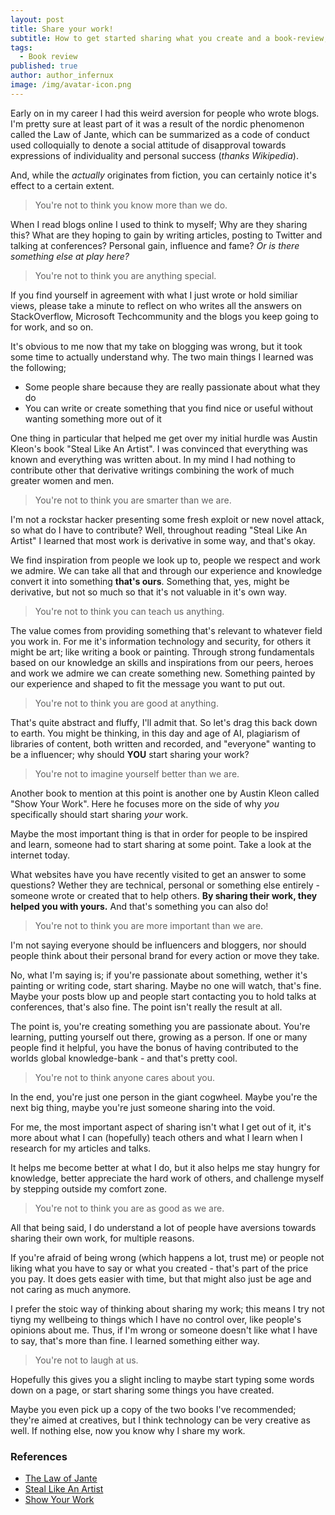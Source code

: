 ```yaml
---
layout: post
title: Share your work!
subtitle: How to get started sharing what you create and a book-review, of sorts.
tags:
  - Book review
published: true
author: author_infernux
image: /img/avatar-icon.png
---
```


Early on in my career I had this weird aversion for people who wrote blogs. I'm pretty sure at least part of it was a result of the nordic phenomenon called the Law of Jante, which can be summarized as a code of conduct used colloquially to denote a social attitude of disapproval towards expressions of individuality and personal success (*thanks Wikipedia*). 

And, while the *actually* originates from fiction, you can certainly notice it's effect to a certain extent.

> You're not to think you know more than we do.

When I read blogs online I used to think to myself; Why are they sharing this? What are they hoping to gain by writing articles, posting to Twitter and talking at conferences? Personal gain, influence and fame? *Or is there something else at play here?*

> You're not to think you are anything special.

If you find yourself in agreement with what I just wrote or hold similiar views, please take a minute to reflect on who writes all the answers on StackOverflow, Microsoft Techcommunity and the blogs you keep going to for work, and so on.

It's obvious to me now that my take on blogging was wrong, but it took some time to actually understand why. The two main things I learned was the following;

- Some people share because they are really passionate about what they do
- You can write or create something that you find nice or useful without wanting something more out of it

One thing in particular that helped me get over my initial hurdle was Austin Kleon's book "Steal Like An Artist". I was convinced that everything was known and everything was written about. In my mind I had nothing to contribute other that derivative writings combining the work of much greater women and men.

> You're not to think you are smarter than we are.

I'm not a rockstar hacker presenting some fresh exploit or new novel attack, so what do I have to contribute? Well, throughout reading "Steal Like An Artist" I learned that most work is derivative in some way, and that's okay. 

We find inspiration from people we look up to, people we respect and work we admire. We can take all that and through our experience and knowledge convert it into something **that's ours**. Something that, yes, might be derivative, but not so much so that it's not valuable in it's own way.

> You're not to think you can teach us anything.

The value comes from providing something that's relevant to whatever field you work in. For me it's information technology and security, for others it might be art; like writing a book or painting. Through strong fundamentals based on our knowledge an skills and inspirations from our peers, heroes and work we admire we can create something new. Something painted by our experience and shaped to fit the message you want to put out.

> You're not to think you are good at anything.

That's quite abstract and fluffy, I'll admit that. So let's drag this back down to earth. You might be thinking, in this day and age of AI, plagiarism of libraries of content, both written and recorded, and "everyone" wanting to be a influencer; why should **YOU** start sharing your work?

> You're not to imagine yourself better than we are.

Another book to mention at this point is another one by Austin Kleon called "Show Your Work". Here he focuses more on the side of why _you_ specifically should start sharing _your_ work. 

Maybe the most important thing is that in order for people to be inspired and learn, someone had to start sharing at some point. Take a look at the internet today. 

What websites have you have recently visited to get an answer to some questions? Wether they are technical, personal or something else entirely - someone wrote or created that to help others. **By sharing their work, they helped you with yours.** And that's something you can also do!

> You're not to think you are more important than we are.

I'm not saying everyone should be influencers and bloggers, nor should people think about their personal brand for every action or move they take. 

No, what I'm saying is; if you're passionate about something, wether it's painting or writing code, start sharing. Maybe no one will watch, that's fine. Maybe your posts blow up and people start contacting you to hold talks at conferences, that's also fine. The point isn't really the result at all. 

The point is, you're creating something you are passionate about. You're learning, putting yourself out there, growing as a person. If one or many people find it helpful, you have the bonus of having contributed to the worlds global knowledge-bank - and that's pretty cool.

> You're not to think anyone cares about you.

In the end, you're just one person in the giant cogwheel. Maybe you're the next big thing, maybe you're just someone sharing into the void. 

For me, the most important aspect of sharing isn't what I get out of it, it's more about what I can (hopefully) teach others and what I learn when I research for my articles and talks. 

It helps me become better at what I do, but it also helps me stay hungry for knowledge, better appreciate the hard work of others, and challenge myself by stepping outside my comfort zone.

> You're not to think you are as good as we are.

All that being said, I do understand a lot of people have aversions towards sharing their own work, for multiple reasons. 

If you're afraid of being wrong (which happens a lot, trust me) or people not liking what you have to say or what you created - that's part of the price you pay. It does gets easier with time, but that might also just be age and not caring as much anymore. 

I prefer the stoic way of thinking about sharing my work; this means I try not tiyng my wellbeing to things which I have no control over, like people's opinions about me. Thus, if I'm wrong or someone doesn't like what I have to say, that's more than fine. I learned something either way.

> You're not to laugh at us.

Hopefully this gives you a slight incling to maybe start typing some words down on a page, or start sharing some things you have created. 

Maybe you even pick up a copy of the two books I've recommended; they're aimed at creatives, but I think technology can be very creative as well. If nothing else, now you know why I share my work.

### References

- [The Law of Jante](https://en.wikipedia.org/wiki/Law_of_Jante)
- [Steal Like An Artist](https://www.amazon.com/Steal-Like-Artist-Things-Creative/dp/0761169253)
- [Show Your Work](https://www.amazon.com/Show-Your-Work-Austin-Kleon/dp/076117897X)